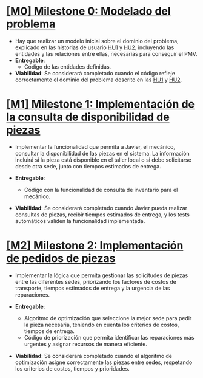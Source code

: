 # [ [M0] Milestone 0: Modelado del problema](https://github.com/lmchaves/OrganizarTaller/milestone/4)
- Hay que realizar un modelo inicial sobre el dominio del problema, explicado en las historias de usuario [HU1](https://github.com/lmchaves/OrganizarTaller/issues/4) y [HU2](https://github.com/lmchaves/OrganizarTaller/issues/5), incluyendo las entidades y las relaciones entre ellas, necesarias para conseguir el PMV.
- __Entregable__:
    - Código de las entidades definidas.
- __Viabilidad__:
Se considerará completado cuando el código refleje correctamente el dominio del problema descrito en las [HU1](https://github.com/lmchaves/OrganizarTaller/issues/4) y [HU2](https://github.com/lmchaves/OrganizarTaller/issues/5).

# [ [M1] Milestone 1: Implementación de la consulta de disponibilidad de piezas](https://github.com/lmchaves/OrganizarTaller/milestone/2)
- Implementar la funcionalidad que permita a Javier, el mecánico, consultar la disponibilidad de las piezas en el sistema. La información incluirá si la pieza está disponible en el taller local o si debe solicitarse desde otra sede, junto con tiempos estimados de entrega.

- __Entregable__:
    - Código con la funcionalidad de consulta de inventario para el mecánico.
- __Viabilidad__:
Se considerará completado cuando Javier pueda realizar consultas de piezas, recibir tiempos estimados de entrega, y los tests automáticos validen la funcionalidad implementada.

# [ [M2] Milestone 2:  Implementación de pedidos de piezas](https://github.com/lmchaves/OrganizarTaller/milestone/3)
- Implementar la lógica que permita gestionar las solicitudes de piezas entre las diferentes sedes, priorizando los factores de costos de transporte, tiempos estimados de entrega y la urgencia de las reparaciones.

- __Entregable__:
    - Algoritmo de optimización que seleccione la mejor sede para pedir la pieza necesaria, teniendo en cuenta los criterios de costos, tiempos de entrega.
    - Código de priorización que permita identificar las reparaciones más urgentes y asignar recursos de manera eficiente.

- __Viabilidad__:
Se considerará completado cuando el algoritmo de optimización asigne correctamente las piezas entre sedes, respetando los criterios de costos, tiempos y prioridades. 


